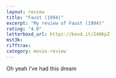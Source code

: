 ```yaml
---
layout: review
title: "Faust (1994)"
excerpt: "My review of Faust (1994)"
rating: "4.0"
letterboxd_url: https://boxd.it/246KpZ
mst3k:
rifftrax:
category: movie-review
---
```


Oh yeah I’ve had this dream
